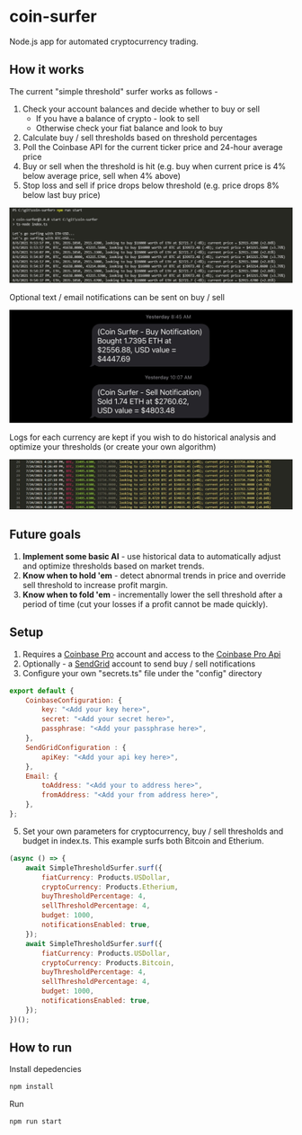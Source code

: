 # coin-surfer
Node.js app for automated cryptocurrency trading.

## How it works

The current "simple threshold" surfer works as follows -

1. Check your account balances and decide whether to buy or sell
    - If you have a balance of crypto - look to sell
    - Otherwise check your fiat balance and look to buy
2. Calculate buy / sell thresholds based on threshold percentages
3. Poll the Coinbase API for the current ticker price and 24-hour average price
4. Buy or sell when the threshold is hit (e.g. buy when current price is 4% below average price, sell when 4% above)
5. Stop loss and sell if price drops below threshold (e.g. price drops 8% below last buy price)

![log](docs/images/log.png)

Optional text / email notifications can be sent on buy / sell

![notification](docs/images/text-notification.jpg)

Logs for each currency are kept if you wish to do historical analysis and optimize your thresholds (or create your own algorithm)

![historical-log](docs/images/historical-log.jpg)

## Future goals

1. **Implement some basic AI** - use historical data to automatically adjust and optimize thresholds based on market trends.
2. **Know when to hold 'em** - detect abnormal trends in price and override sell threshold to increase profit margin.
3. **Know when to fold 'em** - incrementally lower the sell threshold after a period of time (cut your losses if a profit cannot be made quickly).

## Setup
1. Requires a [Coinbase Pro](https://pro.coinbase.com) account and access to the [Coinbase Pro Api](https://docs.pro.coinbase.com/)
2. Optionally - a [SendGrid](https://sendgrid.com) account to send buy / sell notifications
3. Configure your own "secrets.ts" file under the "config" directory
```JavaScript
export default {
    CoinbaseConfiguration: {
        key: "<Add your key here>",
        secret: "<Add your secret here>",
        passphrase: "<Add your passphrase here>",
    },
    SendGridConfiguration : {
        apiKey: "<Add your api key here>",
    },
    Email: {
        toAddress: "<Add your to address here>",
        fromAddress: "<Add your from address here>",
    },
};
```
5. Set your own parameters for cryptocurrency, buy / sell thresholds and budget in index.ts. This example surfs both Bitcoin and Etherium.
```JavaScript
(async () => {
    await SimpleThresholdSurfer.surf({
        fiatCurrency: Products.USDollar,
        cryptoCurrency: Products.Etherium,
        buyThresholdPercentage: 4,
        sellThresholdPercentage: 4,
        budget: 1000,
        notificationsEnabled: true,
    });
    await SimpleThresholdSurfer.surf({
        fiatCurrency: Products.USDollar,
        cryptoCurrency: Products.Bitcoin,
        buyThresholdPercentage: 4,
        sellThresholdPercentage: 4,
        budget: 1000,
        notificationsEnabled: true,
    });
})();
```
## How to run
Install depedencies
```bash
npm install
```
Run 
```bash
npm run start
```
